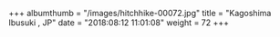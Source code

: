 +++
albumthumb = "/images/hitchhike-00072.jpg"
title = "Kagoshima Ibusuki , JP"
date = "2018:08:12 11:01:08"
weight = 72
+++
